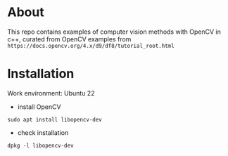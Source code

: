 # About
This repo contains examples of computer vision methods with OpenCV in c++, curated from OpenCV examples from `https://docs.opencv.org/4.x/d9/df8/tutorial_root.html` 

# Installation
Work environment: Ubuntu 22
- install OpenCV
```
sudo apt install libopencv-dev
```
- check installation
```
dpkg -l libopencv-dev
```
